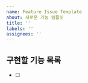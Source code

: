 ```yaml
---
name: Feature Issue Template
about: 새로운 기능 템플릿
title: ''
labels: ''
assignees: ''
---
```


## 구현할 기능 목록

- [ ]
